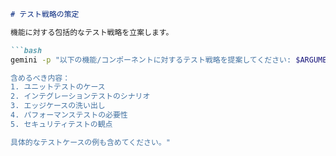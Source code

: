 ```markdown
# テスト戦略の策定

機能に対する包括的なテスト戦略を立案します。

```bash
gemini -p "以下の機能/コンポーネントに対するテスト戦略を提案してください: $ARGUMENTS

含めるべき内容：
1. ユニットテストのケース
2. インテグレーションテストのシナリオ
3. エッジケースの洗い出し
4. パフォーマンステストの必要性
5. セキュリティテストの観点

具体的なテストケースの例も含めてください。"
